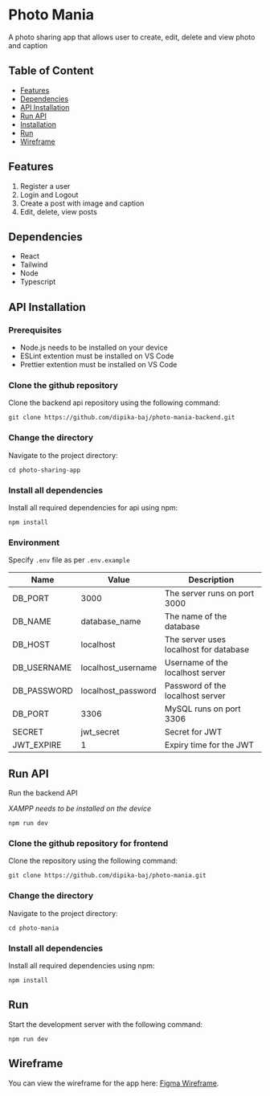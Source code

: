 # Photo Mania

A photo sharing app that allows user to create, edit, delete and view photo and caption

## Table of Content

- [Features](#features)
- [Dependencies](#dependencies)
- [API Installation](#api-installation)
- [Run API](#run-api)
- [Installation](#installation)
- [Run](#run)
- [Wireframe](#wireframe)

## Features

1. Register a user
2. Login and Logout
3. Create a post with image and caption
4. Edit, delete, view posts

## Dependencies

- React
- Tailwind
- Node
- Typescript

## API Installation

### Prerequisites

- Node.js needs to be installed on your device
- ESLint extention must be installed on VS Code
- Prettier extention must be installed on VS Code

### Clone the github repository

Clone the backend api repository using the following command:

```
git clone https://github.com/dipika-baj/photo-mania-backend.git
```

### Change the directory

Navigate to the project directory:

```
cd photo-sharing-app
```

### Install all dependencies

Install all required dependencies for api using npm:

```
npm install
```

### Environment

Specify `.env` file as per `.env.example`

| Name        | Value              | Description                            |
| ----------- | ------------------ | -------------------------------------- |
| DB_PORT     | 3000               | The server runs on port 3000           |
| DB_NAME     | database_name      | The name of the database               |
| DB_HOST     | localhost          | The server uses localhost for database |
| DB_USERNAME | localhost_username | Username of the localhost server       |
| DB_PASSWORD | localhost_password | Password of the localhost server       |
| DB_PORT     | 3306               | MySQL runs on port 3306                |
| SECRET      | jwt_secret         | Secret for JWT                         |
| JWT_EXPIRE  | 1                  | Expiry time for the JWT                |

## Run API

Run the backend API

_XAMPP needs to be installed on the device_

```
npm run dev
```

### Clone the github repository for frontend

Clone the repository using the following command:

```
git clone https://github.com/dipika-baj/photo-mania.git
```

### Change the directory

Navigate to the project directory:

```
cd photo-mania
```

### Install all dependencies

Install all required dependencies using npm:

```
npm install
```

## Run

Start the development server with the following command:

```
npm run dev
```

## Wireframe

You can view the wireframe for the app here: [Figma Wireframe](https://www.figma.com/design/GyAw04xNSd6hA1EwL8vlqy/Photo-Sharing?node-id=0-1&t=B8ZpZwuTDUL9XMvz-0).
